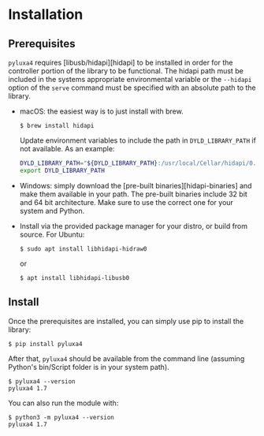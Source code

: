 # Installation

## Prerequisites

`pyluxa4` requires [libusb/hidapi][hidapi] to be installed in order for the controller portion of the library to be
functional. The hidapi path must be included in the systems appropriate environmental variable or the `--hidapi` option
of the `serve` command must be specified with an absolute path to the library.

-   macOS: the easiest way is to just install with brew.

    ```console
    $ brew install hidapi
    ```

    Update environment variables to include the path in `DYLD_LIBRARY_PATH` if not available. As an example:

    ```bash
    DYLD_LIBRARY_PATH="${DYLD_LIBRARY_PATH}:/usr/local/Cellar/hidapi/0.14.0/lib"
    export DYLD_LIBRARY_PATH
    ```

-   Windows: simply download the [pre-built binaries][hidapi-binaries] and make them available in your path. The
    pre-built binaries include 32 bit and 64 bit architecture. Make sure to use the correct one for your system and
    Python.

-   Install via the provided package manager for your distro, or build from source. For Ubuntu:

    ```console
    $ sudo apt install libhidapi-hidraw0
    ```

    or

    ```console
    $ apt install libhidapi-libusb0
    ```

## Install

Once the prerequisites are installed, you can simply use pip to install the library:

```console
$ pip install pyluxa4
```

After that, `pyluxa4` should be available from the command line (assuming Python's bin/Script folder is in your system
path).

```console
$ pyluxa4 --version
pyluxa4 1.7
```

You can also run the module with:

```console
$ python3 -m pyluxa4 --version
pyluxa4 1.7
```
